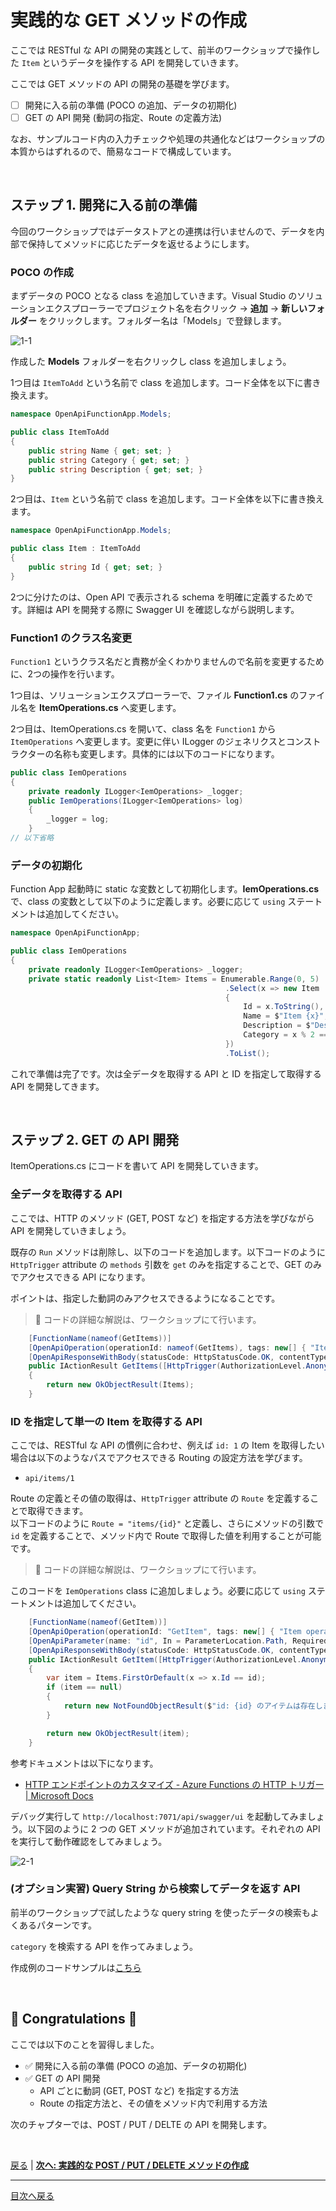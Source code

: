 # 実践的な GET メソッドの作成

ここでは RESTful な API の開発の実践として、前半のワークショップで操作した `Item` というデータを操作する API を開発していきます。

ここでは GET メソッドの API の開発の基礎を学びます。

- [ ] 開発に入る前の準備 (POCO の追加、データの初期化)
- [ ] GET の API 開発 (動詞の指定、Route の定義方法)

なお、サンプルコード内の入力チェックや処理の共通化などはワークショップの本質からはずれるので、簡易なコードで構成しています。

<br>

## ステップ 1. 開発に入る前の準備

今回のワークショップではデータストアとの連携は行いませんので、データを内部で保持してメソッドに応じたデータを返せるようにします。

### POCO の作成

まずデータの POCO となる class を追加していきます。Visual Studio のソリューションエクスプローラーでプロジェクト名を右クリック → **追加** → **新しいフォルダー** をクリックします。フォルダー名は「Models」で登録します。


![1-1](./images/create-get-methods_1-1.png)

作成した **Models** フォルダーを右クリックし class を追加しましょう。

1つ目は `ItemToAdd` という名前で class を追加します。コード全体を以下に書き換えます。

```csharp
namespace OpenApiFunctionApp.Models;

public class ItemToAdd
{
    public string Name { get; set; }
    public string Category { get; set; }
    public string Description { get; set; }
}
```

2つ目は、`Item` という名前で class を追加します。コード全体を以下に書き換えます。

```csharp
namespace OpenApiFunctionApp.Models;

public class Item : ItemToAdd
{
    public string Id { get; set; }
}
```

2つに分けたのは、Open API で表示される schema を明確に定義するためです。詳細は API を開発する際に Swagger UI を確認しながら説明します。

### Function1 のクラス名変更

`Function1` というクラス名だと責務が全くわかりませんので名前を変更するために、2つの操作を行います。

1つ目は、ソリューションエクスプローラーで、ファイル **Function1.cs** のファイル名を **ItemOperations.cs** へ変更します。


2つ目は、ItemOperations.cs を開いて、class 名を `Function1` から `ItemOperations` へ変更します。変更に伴い ILogger のジェネリクスとコンストラクターの名称も変更します。具体的には以下のコードになります。

```csharp
public class IemOperations
{
    private readonly ILogger<IemOperations> _logger;
    public IemOperations(ILogger<IemOperations> log)
    {
        _logger = log;
    }
// 以下省略
```

### データの初期化

Function App 起動時に static な変数として初期化します。**IemOperations.cs** で、class の変数として以下のように定義します。必要に応じて `using` ステートメントは追加してください。


```csharp
namespace OpenApiFunctionApp;

public class IemOperations
{
    private readonly ILogger<IemOperations> _logger;
    private static readonly List<Item> Items = Enumerable.Range(0, 5)
                                                .Select(x => new Item
                                                {
                                                    Id = x.ToString(),
                                                    Name = $"Item {x}",
                                                    Description = $"Description {x}",
                                                    Category = x % 2 == 0 ? "hat" : "bag"
                                                })
                                                .ToList();
```

これで準備は完了です。次は全データを取得する API と ID を指定して取得する API を開発してきます。

<br>

## ステップ 2. GET の API 開発

ItemOperations.cs にコードを書いて API を開発していきます。

### 全データを取得する API

ここでは、HTTP のメソッド (GET, POST など) を指定する方法を学びながら API を開発していきましょう。

既存の `Run` メソッドは削除し、以下のコードを追加します。以下コードのように`HttpTrigger` attribute の `methods` 引数を `get` のみを指定することで、GET のみでアクセスできる API になります。

ポイントは、指定した動詞のみアクセスできるようになることです。

> 📢 コードの詳細な解説は、ワークショップにて行います。

```csharp
    [FunctionName(nameof(GetItems))]
    [OpenApiOperation(operationId: nameof(GetItems), tags: new[] { "Item operations" }, Summary = "全ての Item を取得", Description = "登録されている全ての Item を取得します。API 起動時は id 0 ～ 4 の Item が登録されています。")]
    [OpenApiResponseWithBody(statusCode: HttpStatusCode.OK, contentType: "application/json", bodyType: typeof(List<Item>), Description = "登録されている全ての Item")]
    public IActionResult GetItems([HttpTrigger(AuthorizationLevel.Anonymous, "get", Route = "items")] HttpRequest req)
    {
        return new OkObjectResult(Items);
    }
```

### ID を指定して単一の Item を取得する API

ここでは、RESTful な API の慣例に合わせ、例えば `id: 1` の Item を取得したい場合は以下のようなパスでアクセスできる Routing の設定方法を学びます。

- `api/items/1`

Route の定義とその値の取得は、`HttpTrigger` attribute の `Route` を定義することで取得できます。  
以下コードのように `Route = "items/{id}"` と定義し、さらにメソッドの引数で `id` を定義することで、メソッド内で Route で取得した値を利用することが可能です。

> 📢 コードの詳細な解説は、ワークショップにて行います。

このコードを `IemOperations` class に追加しましょう。必要に応じて `using` ステートメントは追加してください。

```csharp
    [FunctionName(nameof(GetItem))]
    [OpenApiOperation(operationId: "GetItem", tags: new[] { "Item operations" }, Summary = "Item の取得", Description = "指定した id の item を取得します。")]
    [OpenApiParameter(name: "id", In = ParameterLocation.Path, Required = true, Type = typeof(string), Description = "取得したい Item の Id")]
    [OpenApiResponseWithBody(statusCode: HttpStatusCode.OK, contentType: "application/json", bodyType: typeof(Item), Description = "指定した Id の Item")]
    public IActionResult GetItem([HttpTrigger(AuthorizationLevel.Anonymous, "get", Route = "items/{id}")] HttpRequest req, string id)
    {
        var item = Items.FirstOrDefault(x => x.Id == id);
        if (item == null)
        {
            return new NotFoundObjectResult($"id: {id} のアイテムは存在しません。");
        }

        return new OkObjectResult(item);
    }
```

参考ドキュメントは以下になります。

- [HTTP エンドポイントのカスタマイズ - Azure Functions の HTTP トリガー | Microsoft Docs](https://docs.microsoft.com/ja-jp/azure/azure-functions/functions-bindings-http-webhook-trigger?tabs=csharp#customize-the-http-endpoint)


デバッグ実行して `http://localhost:7071/api/swagger/ui` を起動してみましょう。以下図のように 2 つの GET メソッドが追加されています。それぞれの API を実行して動作確認をしてみましょう。

![2-1](./images/create-get-methods_2-1.png)


### (オプション実習) Query String から検索してデータを返す API

前半のワークショップで試したような query string を使ったデータの検索もよくあるパターンです。

`category` を検索する API を作ってみましょう。

作成例のコードサンプルは[こちら](https://github.com/zengeeks/api-development-workshop/blob/main/src/dotnet/ApiDevWorkshop/OpenApiFunctionApp/ItemOperations.cs#L129-L147)

<br>

## 🎉 Congratulations 🎉

ここでは以下のことを習得しました。


- ✅ 開発に入る前の準備 (POCO の追加、データの初期化)
- ✅ GET の API 開発
  - API ごとに動詞 (GET, POST など) を指定する方法
  - Route の指定方法と、その値をメソッド内で利用する方法

次のチャプターでは、POST / PUT / DELTE の API を開発します。

<br>

[戻る](./create-function-app-with-open-api.md) | [**次へ: 実践的な POST / PUT / DELETE メソッドの作成**](./create-methods.md)

----

[目次へ戻る](./selfpaced-handson.md)
